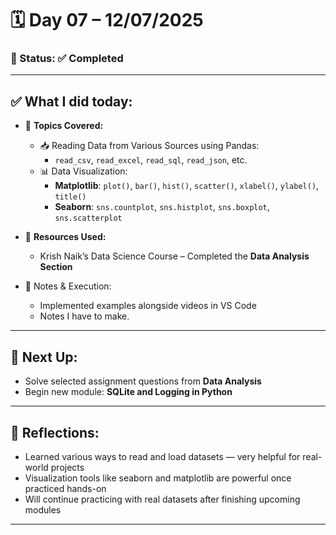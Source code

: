 # 🗓️ Day 07 – 12/07/2025

### 📍 Status: ✅ Completed

---

## ✅ What I did today:

* 📌 **Topics Covered:**
  - 📥 Reading Data from Various Sources using Pandas:
    - `read_csv`, `read_excel`, `read_sql`, `read_json`, etc.
  - 📊 Data Visualization:
    - **Matplotlib**: `plot()`, `bar()`, `hist()`, `scatter()`, `xlabel()`, `ylabel()`, `title()`
    - **Seaborn**: `sns.countplot`, `sns.histplot`, `sns.boxplot`, `sns.scatterplot`

* 📘 **Resources Used:**  
  - Krish Naik’s Data Science Course – Completed the **Data Analysis Section**

* 🧠 Notes & Execution:
  - Implemented examples alongside videos in VS Code
  - Notes I have to make.

---

## 🔄 Next Up:
* Solve selected assignment questions from **Data Analysis**
* Begin new module: **SQLite and Logging in Python**
---

## 📝 Reflections:
* Learned various ways to read and load datasets — very helpful for real-world projects  
* Visualization tools like seaborn and matplotlib are powerful once practiced hands-on  
* Will continue practicing with real datasets after finishing upcoming modules

---
